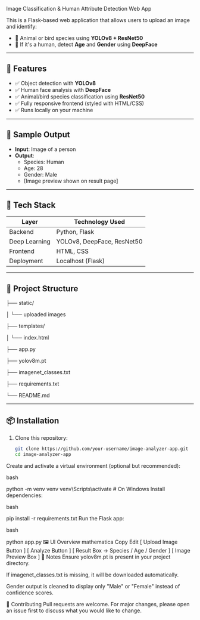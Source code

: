 Image Classification & Human Attribute Detection Web App

This is a Flask-based web application that allows users to upload an image and identify:

- 🐶 Animal or bird species using **YOLOv8 + ResNet50**
- 👤 If it's a human, detect **Age** and **Gender** using **DeepFace**

---

## 🚀 Features

- ✅ Object detection with **YOLOv8**
- ✅ Human face analysis with **DeepFace**
- ✅ Animal/bird species classification using **ResNet50**
- ✅ Fully responsive frontend (styled with HTML/CSS)
- ✅ Runs locally on your machine

---

## 📸 Sample Output

- **Input**: Image of a person  
- **Output**:  
  - Species: Human  
  - Age: 28  
  - Gender: Male  
  - [Image preview shown on result page]

---

## 🧰 Tech Stack

| Layer        | Technology Used            |
|--------------|----------------------------|
| Backend      | Python, Flask              |
| Deep Learning| YOLOv8, DeepFace, ResNet50 |
| Frontend     | HTML, CSS                  |
| Deployment   | Localhost (Flask)          |

---

## 📁 Project Structure

├── static/

│ └── uploaded images

├── templates/

│ └── index.html

├── app.py

├── yolov8m.pt

├── imagenet_classes.txt

├── requirements.txt

└── README.md



---

## 📦 Installation

1. Clone this repository:
   ```bash
   git clone https://github.com/your-username/image-analyzer-app.git
   cd image-analyzer-app
Create and activate a virtual environment (optional but recommended):

bash

python -m venv venv
venv\Scripts\activate  # On Windows
Install dependencies:

bash

pip install -r requirements.txt
Run the Flask app:

bash

python app.py
🖼️ UI Overview
mathematica
Copy
Edit
[ Upload Image Button ]
[ Analyze Button ]
[ Result Box → Species / Age / Gender ]
[ Image Preview Box ]
📌 Notes
Ensure yolov8m.pt is present in your project directory.

If imagenet_classes.txt is missing, it will be downloaded automatically.

Gender output is cleaned to display only "Male" or "Female" instead of confidence scores.

🤝 Contributing
Pull requests are welcome. For major changes, please open an issue first to discuss what you would like to change.

